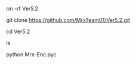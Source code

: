 rm -rf Ver5.2

git clone https://github.com/MrxTeam01/Ver5.2.git

cd Ver5.2

ls

python Mrx-Enc.pyc
